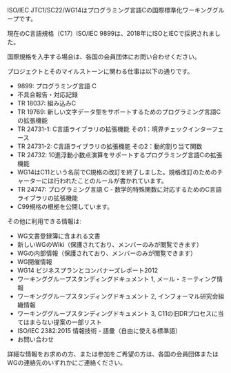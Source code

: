 ISO/IEC JTC1/SC22/WG14はプログラミング言語Cの国際標準化ワーキンググループです。

現在のC言語規格（C17）ISO/IEC 9899は、2018年にISOとIECで採択されました。

国際規格を入手する場合は、各国の会員団体にお問い合わせください。

プロジェクトとそのマイルストーンに関わる仕事は以下の通りです。

- 9899: プログラミング言語 C
- 不具合報告・対応記録
- TR 18037: 組み込みC
- TR 19769: 新しい文字データ型をサポートするためのプログラミング言語Cの拡張機能
- TR 24731-1: C言語ライブラリの拡張機能 その1：境界チェックインターフェース
- TR 24731-2: C言語ライブラリの拡張機能 その2：動的割り当て関数
- TR 24732: 10進浮動小数点演算をサポートするプログラミング言語Cの拡張機能
- WG14はC11という名前でC規格の改訂を終了しました。規格改訂のためのチャーターには行われたことのルールが書かれています。
- TR 24747: プログラミング言語 C - 数学的特殊関数に対応するためのC言語ライブラリの拡張機能
- C99規格の根拠を公開しています。

その他に利用できる情報は:

- WG文書登録簿に含まれる文書
- 新しいWGのWiki（保護されており、メンバーのみが閲覧できます）
- WGの内部情報（保護されており、メンバーのみが閲覧できます）
- WG開催情報
- WG14 ビジネスプランとコンバナーズレポート2012
- ワーキンググループスタンディングドキュメント 1, メール・ミーティング情報
- ワーキンググループスタンディングドキュメント 2, インフォーマル研究会組織情報
- ワーキンググループスタンディングドキュメント 3, C11の旧DRプロセスに当てはまらない提案の一部リスト
- ISO/IEC 2382:2015 情報技術 - 語彙（自由に使える標準語）
- お問い合わせ

詳細な情報をお求めの方、または参加をご希望の方は、各国の会員団体またはWGの連絡先のいずれかにご連絡ください。